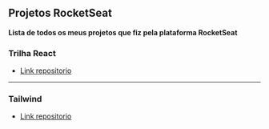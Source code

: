 ## Projetos RocketSeat


**Lista de todos os meus projetos que fiz pela plataforma RocketSeat**

### Trilha React
- [Link repositorio](https://github.com/iTzRodz/react-js)

- - - 

### Tailwind
- [Link repositorio](https://github.com/iTzRodz/masterizando-tailwind)